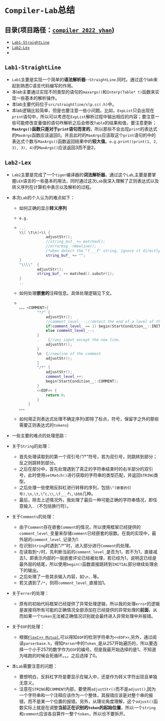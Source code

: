 # `Compiler-Lab`总结

## 目录(项目路径：[`compiler_2022_yhan`](https://ipads.se.sjtu.edu.cn:2020/520021910279/compiler-2022))

- [`Lab1-StraightLine`](#lab1)
- [`Lab2-Lex`](#lex)
- 

## <a id="lab1">`Lab1-StraightLine`</a>

- `Lab1`主要是实现一个简单的**语法解析器**--`StraightLine`.同时。通过这个lab来起到熟悉C语言代码编写的作用。
- 本lab主要通过实现不同类型的语句的`maxargs()`和`Interp(Table* t)`函数来实现一些基本的解析操作。
- 本lab主要代码位于`src/straightline/slp.cc(.h)`中。
- 本lab逻辑比较简单，但是也要注意一些小问题。比如，`ExpList`只会出现在`print`语句中，所以可以考虑在`ExpList`解析过程中输出相应的内容；要注意一些可能修改变量值的语句咋解析之后会修改`Table`的结果和值，要注意更新；**`MaxArgs()`函数只是对于`print`语句而言的**，所以那些不会出现`print`的表达式的`MaxArgs`函数应该返回0。并且此时的`MaxArgs`应该取这个`print`语句的中的表达式个数与`MaxArgs()`函数返回结果中的**较大值**。`e.g.print((print(1, 2, 3), 3), 4)`的`MaxArgs()`应该返回3而不是2。

## <a id="lex">`Lab2-Lex`</a>

- `Lab2`主要是完成了一个`tiger`编译器的**词法解析器**。通过这个`Lab`,主要是要掌握`LEX`语言的一些基本的用法，同时通过这次`Lab`我深入理解了正则表达式以及转义序列在计算机中表示以及解析的过程。

- 本次`Lab`的个人认为的难点如下：

  - 如何正确的显示**转义序列**

  - `e.g.`

  - ```c++
    ...
    \\[ \t\n]+\\ {
    			adjustStr();
    			//string_buf_ += matched();
    			//errormsg_->Newline();
    			/*when detect the "f___f" string, ignore it directly(programming facing to the result... )*/
    			string_buf_ += "";	
    }
    "\\\\"	{
    		adjustStr();
    		string_buf_ += matched().substr(1);
    }
    ..
    ```

  - 如何处理**嵌套的**注释信息。具体处理逻辑见下文。

  - ```cpp
    
    。。。<COMMENT>{
    		"*/" {
    			adjustStr();
    			//comment_level_--;//detect the end of a level of the (nested) comment
    			if(comment_level_ == 1) begin(StartCondition__::INITIAL);
    			else comment_level_--;
    		}
    		.    {//any input except the new line.
    			adjustStr();
    		}
    		\n  {//newline of the comment
    			adjustStr();
    		}
    		"/*" {
    			adjustStr();
    			comment_level_++;
    			begin(StartCondition__::COMMENT);
    		}
    		<<EOF>>	{
    			return 0;
    		}
    	}
    。。。
    ```

  - 如何用正则表达式处理不确定序列(即除了标点，符号，保留字之外的那些需要正则表达式的`tokens`)

- 一些主要的难点的处理思路：

- 关于`String`的处理：

  - 首先处理读取到的第一个双引号/“/*”符号，若为双引号，则跳转到<STR>部分；反之则跳转到<COMMENT>部分。
  - 之后在<STR>部分中，首先处理遇到了真正的字符串结束时的右半部分的双引号，此时使用`setMatch()`进行获取的字符串的类型匹配，并返回`STRING`类型。
  - 之后处理一些使用反斜杠进行转移的序列，包括`\"(嵌套的引号),\n,\t,\^c,\\,\f___f\,\bbb`几种。
  - 最后，除去上述情况外，我处理了最后一种可能正确的字符串情况，即任意输入`.`（不包括换行符）。

- 关于`Comments`的处理：
  - 由于`Comment`存在嵌套`Comment`的情况，所以使用框架已经提供的`comment_level_`变量来存储`comment`已经嵌套的层数。在我的实现中，最外层的`comment_level_`记录为1.
  - 在识别`String`时遇到"/*"时，进入<COMMENT>部分进行`Comment`的处理。
  - 在读取到`*/`时，先判断当前的`comment_level_`是否为1，若不为1，直接减去1，即表示内部的一层嵌套评论已经被处理，若已经为1，说明这已经是最外层的结尾，所以使用`begin()`函数直接跳转到`INITIAL`部分继续处理余下的输出。
  - 之后处理了一些其余输入内容，如`\n,.`等。
  - 若又遇到了`/*`，则将`comment_level_`直接加1。

- 关于`error`的处理：
  - 原有的初始代码框架已经提供了异常处理逻辑，所以我的处理`error`的逻辑是直接将所有可能的正确情况全部添加在已经提供的异常处理的**前面**，从而如果一个`token`无法被正确情况识别就会最终进入异常处理中并报错。

- 关于`EOF`的处理：
  - 根据[`FlexC++ Mutual`](https://fbb-git.github.io/flexcpp/manual/flexc++03.html#l22),可以得知`EOF`的检测字符串为`<<EOF>>`,另外，通过阅读`parserbase.h`，得知`Parser`中的`Token_`是从257开始遍历的，所以要选择一个小于257的数字作为`EOF`的编号。但是我最开始选择的是1，不知道为啥跑的时候会死循环。。。之后选择了0。

- 本`Lab`需要注意的问题：
  - 要想明白，反斜杠字符是要显示在输入中，还是作为转义字符出现且单独无意义。
  - 注意在`STRING`和`COMMENT`内部，要使用`adjustStr()`而不是`adjust()`,因为一个字符串和一个注释应该作为一个整体，其报错应该是对整个串的报错，而不是某一个位置的报错。另外，从理论角度理解，这个`adjust()`函数实际上就是在调整**当前正在识别的`token`的起始位置**，所以一个`string`和`comment`应该各自算作一整个`token`，所以也不要拆开。